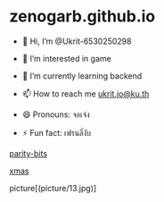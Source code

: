 # zenogarb.github.io

- 👋 Hi, I’m @Ukrit-6530250298
  
- 👀 I’m interested in game
  
- 🌱 I’m currently learning backend
  
- 📫 How to reach me ukrit.jo@ku.th
  
- 😄 Pronouns: จอเจ๋ง
  
- ⚡ Fun fact: เฟรนลี่งับ

[parity-bits](parity-bits.md)

[xmas](xmas.md)

picture[(picture/13.jpg)]
